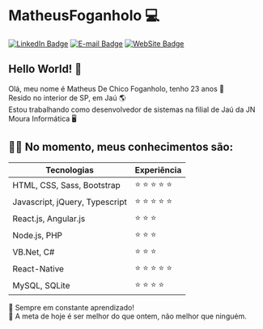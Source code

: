 # MatheusFoganholo :computer:

[![LinkedIn Badge](https://img.shields.io/badge/-LinkedIn-blue?style=flat-square&logo=Linkedin&logoColor=white&link=https://www.linkedin.com/in/MatheusFoganholo)](https://www.linkedin.com/in/MatheusFoganholo)
[![E-mail Badge](https://img.shields.io/badge/-E--mail-c14438?style=flat-square&logo=Gmail&logoColor=white&link=mailto:contato@matheusfoganholo.com.br)](mailto:contato@matheusfoganholo.com.br)
[![WebSite Badge](https://img.shields.io/badge/-Web%20Site-4285F4?style=flat-square&logo=Google%20Chrome&logoColor=white&link=https://www.matheusfoganholo.com.br)](https://www.matheusfoganholo.com.br)

## Hello World! :wave:
Olá, meu nome é Matheus De Chico Foganholo, tenho 23 anos 📅<br/>
Resido no interior de SP, em Jaú 🌎<br/>
Estou trabalhando como desenvolvedor de sistemas na filial de Jaú da JN Moura Informática 🖥<br/>

## :man_technologist: No momento, meus conhecimentos são: 

| Tecnologias | Experiência |
| - | - |
| HTML, CSS, Sass, Bootstrap | :star: :star: :star: :star: :star: | 
| Javascript, jQuery, Typescript | :star: :star: :star: :star: :star: |
| React.js, Angular.js | :star: :star: :star: |
| Node.js, PHP | :star: :star: :star: |
| VB.Net, C# | :star: :star: :star: |
| React-Native | :star: :star: :star: :star: :star: |
| MySQL, SQLite | :star: :star: :star: :star: |

🚀 Sempre em constante aprendizado!<br/>
🎯 A meta de hoje é ser melhor do que ontem, não melhor que ninguém.
